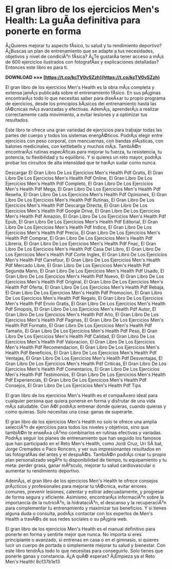 # El gran libro de los ejercicios Men's Health: La guÃ­a definitiva para ponerte en forma
 
Â¿Quieres mejorar tu aspecto fÃ­sico, tu salud y tu rendimiento deportivo? Â¿Buscas un plan de entrenamiento que se adapte a tus necesidades, objetivos y nivel de condiciÃ³n fÃ­sica? Â¿Te gustarÃ­a tener acceso a mÃ¡s de 600 ejercicios ilustrados con fotografÃ­as y explicaciones detalladas? Entonces este libro es para ti.
 
**DOWNLOAD »»» [https://t.co/kcTV0vSZzh](https://t.co/kcTV0vSZzh)**


 
El gran libro de los ejercicios Men's Health es la obra mÃ¡s completa y extensa jamÃ¡s publicada sobre el entrenamiento fÃ­sico. En sus pÃ¡ginas encontrarÃ¡s todo lo que necesitas saber para diseÃ±ar tu propio programa de ejercicios, desde los principios bÃ¡sicos del entrenamiento hasta las tÃ©cnicas mÃ¡s avanzadas y efectivas. AdemÃ¡s, aprenderÃ¡s a realizar correctamente cada movimiento, a evitar lesiones y a optimizar tus resultados.
 
Este libro te ofrece una gran variedad de ejercicios para trabajar todas las partes del cuerpo y todos los sistemas energÃ©ticos. PodrÃ¡s elegir entre ejercicios con peso corporal, con mancuernas, con bandas elÃ¡sticas, con balones medicinales, con kettlebells y muchos mÃ¡s. TambiÃ©n encontrarÃ¡s rutinas especÃ­ficas para mejorar tu fuerza, tu resistencia, tu potencia, tu flexibilidad y tu equilibrio. Y si quieres un reto mayor, podrÃ¡s probar los circuitos de alta intensidad que te harÃ¡n sudar como nunca.
 
Descargar El Gran Libro De Los Ejercicios Men's Health Pdf Gratis,  El Gran Libro De Los Ejercicios Men's Health Pdf Online,  El Gran Libro De Los Ejercicios Men's Health Pdf Completo,  El Gran Libro De Los Ejercicios Men's Health Pdf Mega,  El Gran Libro De Los Ejercicios Men's Health Pdf Reseña,  El Gran Libro De Los Ejercicios Men's Health Pdf Opiniones,  El Gran Libro De Los Ejercicios Men's Health Pdf Rutinas,  El Gran Libro De Los Ejercicios Men's Health Pdf Descarga Directa,  El Gran Libro De Los Ejercicios Men's Health Pdf Google Drive,  El Gran Libro De Los Ejercicios Men's Health Pdf Amazon,  El Gran Libro De Los Ejercicios Men's Health Pdf Epub,  El Gran Libro De Los Ejercicios Men's Health Pdf Editorial,  El Gran Libro De Los Ejercicios Men's Health Pdf Indice,  El Gran Libro De Los Ejercicios Men's Health Pdf Precio,  El Gran Libro De Los Ejercicios Men's Health Pdf Comprar,  El Gran Libro De Los Ejercicios Men's Health Pdf Libreria,  El Gran Libro De Los Ejercicios Men's Health Pdf Fnac,  El Gran Libro De Los Ejercicios Men's Health Pdf Casa Del Libro,  El Gran Libro De Los Ejercicios Men's Health Pdf Corte Ingles,  El Gran Libro De Los Ejercicios Men's Health Pdf Carrefour,  El Gran Libro De Los Ejercicios Men's Health Pdf Mercado Libre,  El Gran Libro De Los Ejercicios Men's Health Pdf Segunda Mano,  El Gran Libro De Los Ejercicios Men's Health Pdf Usado,  El Gran Libro De Los Ejercicios Men's Health Pdf Nuevo,  El Gran Libro De Los Ejercicios Men's Health Pdf Original,  El Gran Libro De Los Ejercicios Men's Health Pdf Oferta,  El Gran Libro De Los Ejercicios Men's Health Pdf Rebaja,  El Gran Libro De Los Ejercicios Men's Health Pdf Promocion,  El Gran Libro De Los Ejercicios Men's Health Pdf Regalo,  El Gran Libro De Los Ejercicios Men's Health Pdf Envio Gratis,  El Gran Libro De Los Ejercicios Men's Health Pdf Sinopsis,  El Gran Libro De Los Ejercicios Men's Health Pdf Autor,  El Gran Libro De Los Ejercicios Men's Health Pdf Año,  El Gran Libro De Los Ejercicios Men's Health Pdf Paginas,  El Gran Libro De Los Ejercicios Men's Health Pdf Formato,  El Gran Libro De Los Ejercicios Men's Health Pdf Tamaño,  El Gran Libro De Los Ejercicios Men's Health Pdf Peso,  El Gran Libro De Los Ejercicios Men's Health Pdf Calidad,  El Gran Libro De Los Ejercicios Men's Health Pdf Valoracion,  El Gran Libro De Los Ejercicios Men's Health Pdf Recomendacion,  El Gran Libro De Los Ejercicios Men's Health Pdf Beneficios,  El Gran Libro De Los Ejercicios Men's Health Pdf Ventajas,  El Gran Libro De Los Ejercicios Men's Health Pdf Desventajas,  El Gran Libro De Los Ejercicios Men's Health Pdf Criticas,  El Gran Libro De Los Ejercicios Men's Health Pdf Comentarios,  El Gran Libro De Los Ejercicios Men's Health Pdf Testimonios,  El Gran Libro De Los Ejercicios Men's Health Pdf Experiencias,  El Gran Libro De Los Ejercicios Men's Health Pdf Consejos,  El Gran Libro De Los Ejercicios Men's Health Pdf Tips
 
El gran libro de los ejercicios Men's Health es el compaÃ±ero ideal para cualquier persona que quiera ponerse en forma y disfrutar de una vida mÃ¡s saludable. Con Ã©l podrÃ¡s entrenar donde quieras, cuando quieras y como quieras. Solo necesitas una cosa: ganas de superarte.

El gran libro de los ejercicios Men's Health no solo te ofrece una amplia selecciÃ³n de ejercicios para todos los niveles y objetivos, sino que tambiÃ©n te enseÃ±a cÃ³mo combinarlos en rutinas efectivas y variadas. PodrÃ¡s seguir los planes de entrenamiento que han seguido los famosos que han participado en el Reto Men's Health, como Jordi Cruz, Uri SÃ bat, Jorge Cremades o Paco Roncero, y ver sus impresionantes resultados en las fotografÃ­as del antes y el despuÃ©s. TambiÃ©n podrÃ¡s crear tu propio plan personalizado segÃºn tu disponibilidad de tiempo, tu equipamiento y tu meta: perder grasa, ganar mÃºsculo, mejorar tu salud cardiovascular o aumentar tu rendimiento deportivo.
 
AdemÃ¡s, el gran libro de los ejercicios Men's Health te ofrece consejos prÃ¡cticos y profesionales para mejorar tu tÃ©cnica, evitar errores comunes, prevenir lesiones, calentar y estirar adecuadamente, y progresar de forma segura y eficiente. Asimismo, encontrarÃ¡s informaciÃ³n sobre la importancia de la nutriciÃ³n, la hidrataciÃ³n, el descanso y la recuperaciÃ³n para complementar tu entrenamiento y maximizar tus beneficios. Y si tienes alguna duda o consulta, podrÃ¡s contactar con los expertos de Men's Health a travÃ©s de sus redes sociales o su pÃ¡gina web.
 
El gran libro de los ejercicios Men's Health es el manual definitivo para ponerte en forma y sentirte mejor que nunca. No importa si eres principiante o avanzado, si entrenas en casa o en el gimnasio, si quieres lucir un cuerpo de portada o simplemente mejorar tu salud y bienestar. Con este libro tendrÃ¡s todo lo que necesitas para conseguirlo. Solo tienes que ponerle ganas y constancia. Â¿A quÃ© esperas? Â¡Empieza ya el Reto Men's Health!
 8cf37b1e13
 
